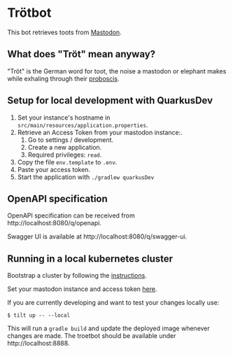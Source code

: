 # Trötbot

This bot retrieves toots from [Mastodon](https://joinmastodon.org).


## What does "Tröt" mean anyway?

"Tröt" is the German word for toot, the noise a mastodon or elephant makes while exhaling through their [proboscis](https://en.wikipedia.org/wiki/Proboscis). 


## Setup for local development with QuarkusDev

1. Set your instance's hostname in `src/main/resources/application.properties`.
2. Retrieve an Access Token from your mastodon instance:.
   1. Go to settings / development.
   2. Create a new application.
   3. Required privileges: `read`.
3. Copy the file `env.template` to `.env`.
4. Paste your access token.
5. Start the application with `./gradlew quarkusDev`


## OpenAPI specification

OpenAPI specification can be received from http://localhost:8080/q/openapi.

Swagger UI is available at http://localhost:8080/q/swagger-ui.

## Running in a local kubernetes cluster
Bootstrap a cluster by following the [instructions](src/main/kubernetes/kind/Readme.md).

Set your mastodon instance and access token [here](src/main/kubernetes/environment/local).

If you are currently developing and want to test your changes locally use: 
```shell
$ tilt up -- --local 
```
This will run a `gradle build` and update the deployed image whenever changes are made.
The troetbot should be available under http://localhost:8888.

